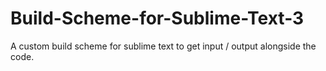 # Build-Scheme-for-Sublime-Text-3
A custom build scheme for sublime text to get input / output alongside the code.
